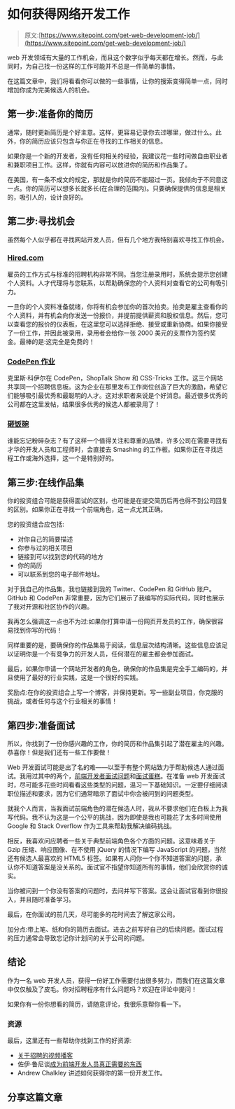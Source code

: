 # 如何获得网络开发工作

> 原文:[https://www.sitepoint.com/get-web-development-job/](https://www.sitepoint.com/get-web-development-job/)

web 开发领域有大量的工作机会，而且这个数字似乎每天都在增长。然而，与此同时，为自己找一份这样的工作可能并不总是一件简单的事情。

在这篇文章中，我们将看看你可以做的一些事情，让你的搜索变得简单一点，同时增加你成为完美候选人的机会。

## 第一步:准备你的简历

通常，随时更新简历是个好主意。这样，更容易记录你去过哪里，做过什么。此外，你的简历应该只包含与你正在寻找的工作相关的信息。

如果你是一个新的开发者，没有任何相关的经验，我建议花一些时间做自由职业者和兼职项目工作。这样，你就有内容可以放进你的简历和作品集了。

在美国，有一条不成文的规定，那就是你的简历不能超过一页。我倾向于不同意这一点。你的简历可以想多长就多长(在合理的范围内)。只要确保提供的信息是相关的，吸引人的，设计良好的。

## 第二步:寻找机会

虽然每个人似乎都在寻找网站开发人员，但有几个地方我特别喜欢寻找工作机会。

### [Hired.com](https://hired.com/)

雇员的工作方式与标准的招聘机构非常不同。当您注册录用时，系统会提示您创建个人资料。人才代理将与您联系，以帮助确保您的个人资料对查看它的公司有吸引力。

一旦你的个人资料准备就绪，你将有机会参加你的首次拍卖。拍卖是雇主查看你的个人资料，并有机会向你发送一份报价，并提前提供薪资和股权信息。然后，您可以查看您的报价的仪表板，在这里您可以选择拒绝、接受或重新协商。如果你接受了一份工作，并因此被录用，录用者会给你一张 2000 美元的支票作为签约奖金。最棒的是:这完全是免费的！

### [CodePen 作业](https://codepen.io/jobs/)

克里斯·科伊尔在 CodePen，ShopTalk Show 和 CSS-Tricks 工作。这三个网站共享同一个招聘信息板。这为企业在那里发布工作岗位创造了巨大的激励，希望它们能够吸引最优秀和最聪明的人才。这对求职者来说是个好消息。最近很多优秀的公司都在这里发帖，结果很多优秀的候选人都被录用了！

### [砸饭碗](http://jobs.smashingmagazine.com/)

谁能忘记粉碎杂志？有了这样一个值得关注和尊重的品牌，许多公司在需要寻找有才华的开发人员和工程师时，会直接去 Smashing 的工作板。如果你正在寻找远程工作或海外选择，这一个是特别好的。

## 第三步:在线作品集

你的投资组合可能是获得面试的区别，也可能是在提交简历后再也得不到公司回复的区别。如果你正在寻找一个前端角色，这一点尤其正确。

您的投资组合应包括:

*   对你自己的简要描述
*   你参与过的相关项目
*   链接到可以找到您的代码的地方
*   你的简历
*   可以联系到您的电子邮件地址。

对于我自己的作品集，我也链接到我的 Twitter、CodePen 和 GitHub 账户。GitHub 和 CodePen 非常重要，因为它们展示了我编写的实际代码，同时也展示了我对开源和社区协作的兴趣。

我再怎么强调这一点也不为过:如果你打算申请一份网页开发员的工作，确保很容易找到你写的代码！

同样重要的是，要确保你的作品集易于阅读，信息层次结构清晰。这些信息应该足以证明你是一个有竞争力的开发人员，任何潜在的雇主都会参加面试。

最后，如果你申请一个网站开发者的角色，确保你的作品集是完全手工编码的，并且使用了最好的行业实践，这是一个很好的实践。

奖励点:在你的投资组合上写一个博客，并保持更新。写一些副业项目，你克服的挑战，或者任何与这个行业相关的事情！

## 第四步:准备面试

所以，你找到了一份你感兴趣的工作，你的简历和作品集引起了潜在雇主的兴趣。恭喜你！但是我们还有一些工作要做！

Web 开发面试可能是出了名的难——以至于有整个网站致力于帮助候选人通过面试。我用过其中的两个，[前端开发者面试问题](https://github.com/h5bp/Front-end-Developer-Interview-Questions)和[面试蛋糕](https://www.interviewcake.com/)。在准备 web 开发面试时，尽可能多花些时间看看这些类型的问题，温习一下基础知识。一定要仔细阅读职位描述和要求，因为它们通常暗示了面试中你会被问到的问题类型。

就我个人而言，当我面试前端角色的潜在候选人时，我从不要求他们在白板上为我写代码。我不认为这是一个公平的挑战，因为即使是我也可能花了太多时间使用 Google 和 Stack Overflow 作为工具来帮助我解决编码挑战。

相反，我喜欢问应聘者一些关于典型前端角色各个方面的问题。这意味着关于 Gzip 压缩、响应图像、在不使用 jQuery 的情况下编写 JavaScript 的问题，当然还有候选人最喜欢的 HTML5 标签。如果有人问你一个你不知道答案的问题，承认你不知道答案是没关系的。面试官不指望你知道所有的事情，他们会欣赏你的诚实。

当你被问到一个你没有答案的问题时，去问并写下答案。这会让面试官看到你很投入，并且随时准备学习。

最后，在你面试的前几天，尽可能多的花时间去了解这家公司。

加分点:带上笔、纸和你的简历去面试。进去之前写好自己的后续问题。面试过程的压力通常会导致忘记你计划问的关于公司的问题。

## 结论

作为一名 web 开发人员，获得一份好工作需要付出很多努力，而我们在这篇文章中仅仅触及了皮毛。你对招聘程序有什么问题吗？欢迎在评论中提问！

如果你有一份你想看的简历，请随意评论，我很乐意帮你看一下。

### 资源

最后，这里还有一些帮助你找到工作的好资源:

*   [关于招聘的视频播客](https://viewsourc.es/2015/04/21/episode-4-hiring/)
*   佐伊·鲁尼谈[成为前端开发人员真正需要的东西](http://zoerooney.com/blog/web-development/things-really-need-become-front-end-developer-not-just-code-skills/)
*   Andrew Chalkley 讲述如何获得你的第一份开发工作。

## 分享这篇文章